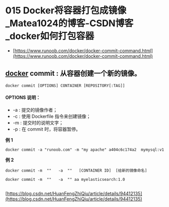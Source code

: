 # 015 Docker将容器打包成镜像_Matea1024的博客-CSDN博客_docker如何打包容器
-   [https://www.runoob.com/docker/docker-commit-command.html](https://www.runoob.com/docker/docker-commit-command.html)

## [docker](https://so.csdn.net/so/search?q=docker&spm=1001.2101.3001.7020) commit : 从容器创建一个新的镜像。

```
docker commit [OPTIONS] CONTAINER [REPOSITORY[:TAG]]

```

#### OPTIONS 说明：

-   \-a : 提交的镜像作者；
-   \-c : 使用 Dockerfile 指令来创建镜像；
-   \-m : 提交时的说明文字；
-   \-p : 在 commit 时，将容器暂停。

**例 1**

```
docker commit -a "runoob.com" -m "my apache" a404c6c174a2  mymysql:v1 

```

**例 2**

```
docker commit -m  ""   -a  ""   [CONTAINER ID]  [给新的镜像命名]

docker commit -m  ""   -a  "" aa myelasticsearch:1.0


```

 [https://blog.csdn.net/HuanFengZhiQiu/article/details/94412135](https://blog.csdn.net/HuanFengZhiQiu/article/details/94412135)

